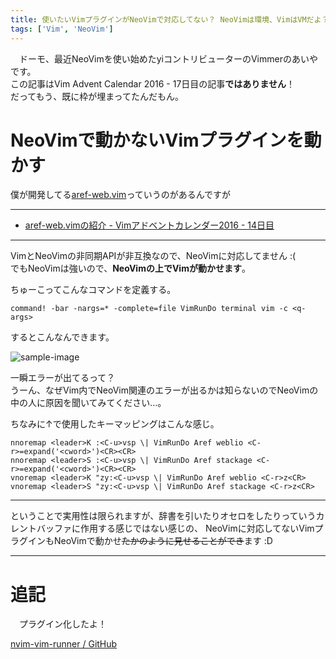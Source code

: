 ```yaml
---
title: 使いたいVimプラグインがNeoVimで対応してない？ NeoVimは環境、VimはVMだよ？
tags: ['Vim', 'NeoVim']
---
```

　ドーモ、最近NeoVimを使い始めたyiコントリビューターのVimmerのあいやです。  
この記事はVim Advent Calendar 2016 - 17日目の記事**ではありません**！  
だってもう、既に枠が埋まってたんだもん。

# NeoVimで動かないVimプラグインを動かす
僕が開発してる[aref-web.vim](https://github.com/aiya000/aref-web.vim)っていうのがあるんですが

- - -

- [aref-web.vimの紹介 - Vimアドベントカレンダー2016 - 14日目](/posts/2016-12-13-intro-vim-aref-web-vim_advent_calendar_2016)

- - -

VimとNeoVimの非同期APIが非互換なので、NeoVimに対応してません :(  
でもNeoVimは強いので、**NeoVimの上でVimが動かせます**。

ちゅーこってこんなコマンドを定義する。

```vim
command! -bar -nargs=* -complete=file VimRunDo terminal vim -c <q-args>
```

するとこんなんできます。

![sample-image](/images/posts/2016-12-17-vim_as_vm_on_neovim/vimdo.gif)

一瞬エラーが出てるって？  
うーん、なぜVim内でNeoVim関連のエラーが出るかは知らないのでNeoVimの中の人に原因を聞いてみてください…。

ちなみに↑で使用したキーマッピングはこんな感じ。

```vim
nnoremap <leader>K :<C-u>vsp \| VimRunDo Aref weblio <C-r>=expand('<cword>')<CR><CR>
nnoremap <leader>S :<C-u>vsp \| VimRunDo Aref stackage <C-r>=expand('<cword>')<CR><CR>
vnoremap <leader>K "zy:<C-u>vsp \| VimRunDo Aref weblio <C-r>z<CR>
vnoremap <leader>S "zy:<C-u>vsp \| VimRunDo Aref stackage <C-r>z<CR>
```

- - -

ということで実用性は限られますが、辞書を引いたりオセロをしたりっていうカレントバッファに作用する感じではない感じの、
NeoVimに対応してないVimプラグインもNeoVimで動かせ~~たかのように見せることができ~~ます :D

- - -

# 追記
　プラグイン化したよ！

[nvim-vim-runner / GitHub](https://github.com/aiya000/nvim-vim-runner)
